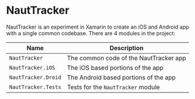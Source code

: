 # NautTracker

NautTracker is an experiment in Xamarin to create an iOS and Android app with a
single common codebase. There are 4 modules in the project:

| Name | Description |
| --- | --- |
| `NautTracker` | The common code of the NautTracker app |
| `NautTracker.iOS` | The iOS based portions of the app |
| `NautTracker.Droid` | The Android based portions of the app |
| `NautTracker.Tests` | Tests for the `NautTracker` module |

